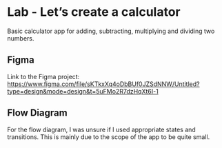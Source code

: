 # Lab - Let’s create a calculator
Basic calculator app for adding, subtracting, multiplying and dividing two numbers. 

## Figma
Link to the Figma project:
https://www.figma.com/file/sKTkxXq4oDbBUf0JZSdNNW/Untitled?type=design&mode=design&t=5uFMo2R7dzHqXt6I-1

## Flow Diagram
For the flow diagram, I was unsure if I used appropriate states and transitions. This is mainly due to the scope of the app to be quite small.